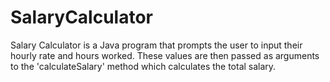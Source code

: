 # SalaryCalculator
Salary Calculator is a Java program that prompts the user to input their hourly rate and hours worked. These values are then passed as arguments to the 'calculateSalary' method which calculates the total salary.